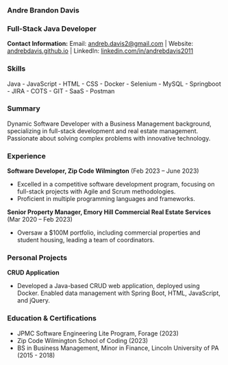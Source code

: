 ### Andre Brandon Davis

### Full-Stack Java Developer

**Contact Information:** Email: [andreb.davis2@gmail.com](mailto:andreb.davis2@gmail.com) | Website: [andrebdavis.github.io](https://andrebdavis.github.io/) | LinkedIn: [linkedin.com/in/andrebdavis2011](https://www.linkedin.com/in/andrebdavis2011/)

### Skills
Java - JavaScript - HTML - CSS - Docker - Selenium - MySQL - Springboot - JIRA - COTS - GIT - SaaS - Postman

### Summary 
Dynamic Software Developer with a Business Management background, specializing in full-stack development and real estate management. Passionate about solving complex problems with innovative technology.

### Experience 
**Software Developer, Zip Code Wilmington** (Feb 2023 – June 2023)
- Excelled in a competitive software development program, focusing on full-stack projects with Agile and Scrum methodologies.
- Proficient in multiple programming languages and frameworks.

**Senior Property Manager, Emory Hill Commercial Real Estate Services** (Mar 2020 – Feb 2023)
- Oversaw a $100M portfolio, including commercial properties and student housing, leading a team of coordinators.

### Personal Projects
**CRUD Application**
- Developed a Java-based CRUD web application, deployed using Docker. Enabled data management with Spring Boot, HTML, JavaScript, and jQuery.

### Education & Certifications
- JPMC Software Engineering Lite Program, Forage (2023)
- Zip Code Wilmington School of Coding (2023)
- BS in Business Management, Minor in Finance, Lincoln University of PA (2015 - 2018)
